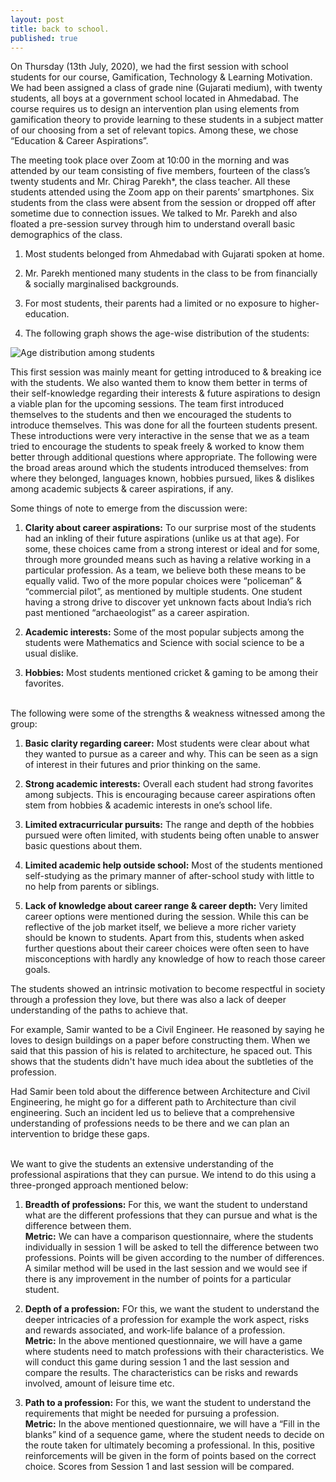 ```yaml
---
layout: post
title: back to school.
published: true
---
```

On Thursday (13th July, 2020), we had the first session with school students for our course, Gamification, Technology & Learning Motivation. We had been assigned a class of grade nine (Gujarati medium), with twenty students, all boys at a government school located in Ahmedabad. The course requires us to design an intervention plan using elements from gamification theory to provide learning to these students in a subject matter of our choosing from a set of relevant topics. Among these, we chose “Education & Career Aspirations”. 

The meeting took place over Zoom at 10:00 in the morning and was attended by our team consisting of five members, fourteen of the class’s twenty students and Mr. Chirag Parekh*, the class teacher. All these students attended using the Zoom app on their parents’ smartphones. Six students from the class were absent from the session or dropped off after sometime due to connection issues. We talked to Mr. Parekh and also floated a pre-session survey through him to understand overall basic demographics of the class. 

1. Most students belonged from Ahmedabad with Gujarati spoken at home. 

2. Mr. Parekh mentioned many students in the class to be from financially & socially marginalised backgrounds.

3. For most students, their parents had a limited or no exposure to higher-education.

4. The following graph shows the age-wise distribution of the students:

![Age distribution among students]({{site.baseurl}}/images/agedist.png)
 
This first session was mainly meant for getting introduced to & breaking ice with the students. We also wanted them to know them better in terms of their self-knowledge regarding their interests & future aspirations to design a viable plan for the upcoming sessions. The team first introduced themselves to the students and then we encouraged the students to introduce themselves. This was done for all the fourteen students present. These introductions were very interactive in the sense that we as a team tried to encourage the students to speak freely & worked to know them better through additional questions where appropriate. The following were the broad areas around which the students introduced themselves: from where they belonged, languages known, hobbies pursued, likes & dislikes among academic subjects & career aspirations, if any.    

Some things of note to emerge from the discussion were:

1. **Clarity about career aspirations:** To our surprise most of the students had an inkling of their future aspirations (unlike us at that age). For some, these choices came from a strong interest or ideal and for some, through more grounded means such as having a relative working in a particular profession. As a team, we believe both these means to be equally valid. Two of the more popular choices were “policeman” & “commercial pilot”, as mentioned by multiple students. One student having a strong drive to discover yet unknown facts about India’s rich past mentioned “archaeologist” as a career aspiration.

2. **Academic interests:** Some of the most popular subjects among the students were Mathematics and Science with social science to be a usual dislike. 

3. **Hobbies:** Most students mentioned cricket & gaming to be among their favorites.

<br>
The following were some of the strengths & weakness witnessed among the group:

1. **Basic clarity regarding career:** Most students were clear about what they wanted to pursue as a career and why. This can be seen as a sign of interest in their futures and prior thinking on the same.

2. **Strong academic interests:** Overall each student had strong favorites among subjects. This is encouraging because career aspirations often stem from hobbies & academic interests in one’s school life.

3. **Limited extracurricular pursuits:** The range and depth of the hobbies pursued were often limited, with students being often unable to answer basic questions about them.

4. **Limited academic help outside school:** Most of the students mentioned self-studying as the primary manner of after-school study with little to no help from parents or siblings. 

5. **Lack of knowledge about career range & career depth:** Very limited career options were mentioned during the session. While this can be reflective of the job market itself, we believe a more richer variety should be known to students. Apart from this, students when asked further questions about their career choices were often seen to have misconceptions with hardly any knowledge of how to reach those career goals. 

The students showed an intrinsic motivation to become respectful in society through a profession they love, but there was also a lack of deeper understanding of the paths to achieve that. 

For example, Samir wanted to be a Civil Engineer. He reasoned by saying he loves to design buildings on a paper before constructing them. When we said that this passion of his is related to architecture, he spaced out. This shows that the students didn't have much idea about the subtleties of the profession.

Had Samir been told about the difference between Architecture and Civil Engineering, he might go for a different path to Architecture than civil engineering. Such an incident led us to believe that a comprehensive understanding of professions needs to be there and we can plan an intervention to bridge these gaps.

<br> 
We want to give the students an extensive understanding of the professional aspirations that they can pursue. We intend to do this using a three-pronged approach mentioned below:

1. **Breadth of professions:** For this, we want the student to understand what are the different professions that they can pursue and what is the difference between them.<br>**Metric:** We can have a comparison questionnaire, where the students individually in session 1 will be asked to tell the difference between two professions. Points will be given according to the number of differences. A similar method will be used in the last session and we would see if there is any improvement in the number of points for a particular student.

2. **Depth of a profession:** FOr this, we want the student to understand the deeper intricacies of a profession for example the work aspect, risks and rewards associated, and work-life balance of a profession.<br>**Metric:** In the above mentioned questionnaire, we will have a game where students need to match professions with their characteristics. We will conduct this game during session 1 and the last session and compare the results. The characteristics can be risks and rewards involved, amount of leisure time etc.

3. **Path to a profession:** For this, we want the student to understand the requirements that might be needed for pursuing a profession.<br>**Metric:** In the above mentioned questionnaire, we will have a “Fill in the blanks” kind of a sequence game, where the student needs to decide on the route taken for ultimately becoming a professional. In this, positive reinforcements will be given in the form of points based on the correct choice. Scores from Session 1 and last session will be compared.
